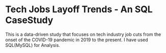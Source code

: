 # Tech Jobs Layoff Trends - An SQL CaseStudy
This is a data-driven study that focuses on tech industry job cuts from the onset of the COVID-19 pandemic in 2019 to the present. I have used SQL(MySQL) for Analysis.
